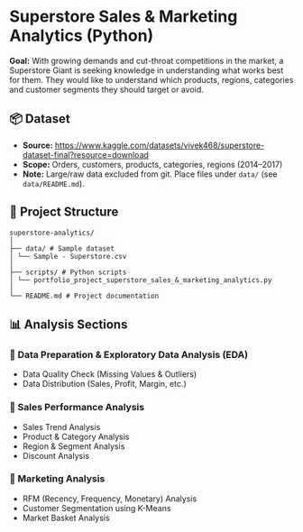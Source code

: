 # Superstore Sales & Marketing Analytics (Python)

**Goal:** With growing demands and cut-throat competitions in the market, a Superstore Giant is seeking knowledge in understanding what works best for them. They would like to understand which products, regions, categories and customer segments they should target or avoid.

## 📦 Dataset
- **Source:** https://www.kaggle.com/datasets/vivek468/superstore-dataset-final?resource=download
- **Scope:** Orders, customers, products, categories, regions (2014–2017)
- **Note:** Large/raw data excluded from git. Place files under `data/` (see `data/README.md`).

## 📂 Project Structure
```
superstore-analytics/
│
├── data/ # Sample dataset 
│ └── Sample - Superstore.csv
│
├── scripts/ # Python scripts
│ └── portfolio_project_superstore_sales_&_marketing_analytics.py
│
└── README.md # Project documentation
```
## 📊 Analysis Sections
### 🔹 Data Preparation & Exploratory Data Analysis (EDA)
- Data Quality Check (Missing Values & Outliers)
- Data Distribution (Sales, Profit, Margin, etc.)

### 🔹 Sales Performance Analysis
- Sales Trend Analysis
- Product & Category Analysis
- Region & Segment Analysis
- Discount Analysis

### 🔹 Marketing Analysis
- RFM (Recency, Frequency, Monetary) Analysis
- Customer Segmentation using K-Means
- Market Basket Analysis
